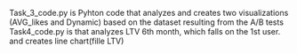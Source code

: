 Task_3_code.py is Pyhton code that analyzes and creates two visualizations (AVG_likes and Dynamic) based on the dataset resulting from the A/B tests
Task4_code.py is that  analyzes LTV 6th month, which falls on the 1st user. and creates line chart(fille LTV)
